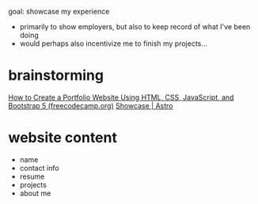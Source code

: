 goal: showcase my experience
- primarily to show employers, but also to keep record of what I've been doing 
- would perhaps also incentivize me to finish my projects...

# brainstorming
[How to Create a Portfolio Website Using HTML, CSS, JavaScript, and Bootstrap 5 (freecodecamp.org)](https://www.freecodecamp.org/news/how-to-create-a-portfolio-website-using-html-css-javascript-and-bootstrap/)
[Showcase | Astro](https://astro.build/showcase/)


# website content
- name
- contact info
- resume
- projects
- about me